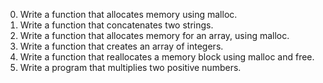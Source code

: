 0. Write a function that allocates memory using malloc.
1. Write a function that concatenates two strings.
2. Write a function that allocates memory for an array, using malloc.
3. Write a function that creates an array of integers.
100. Write a function that reallocates a memory block using malloc and free.
101. Write a program that multiplies two positive numbers. 
